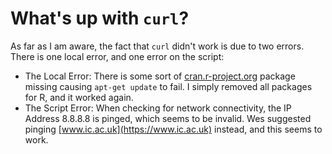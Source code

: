 # What's up with `curl`?

As far as I am aware, the fact that `curl` didn't work is due to two errors. There is one local error, and one error on the script:
  * The Local Error: There is some sort of [cran.r-project.org](https://cran.r-project.org) package missing causing `apt-get update` to fail. I simply removed all packages for R, and it worked again.
  * The Script Error: When checking for network connectivity, the IP Address 8.8.8.8 is pinged, which seems to be invalid. Wes suggested pinging [www.ic.ac.uk](https://www.ic.ac.uk) instead, and this seems to work.
  

